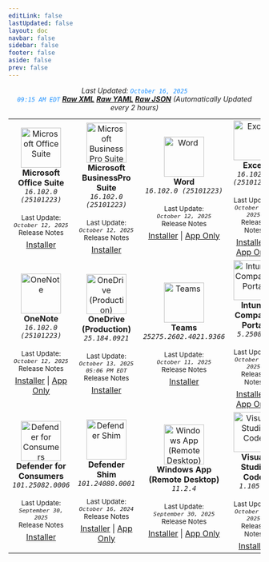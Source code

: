 ```yaml
---
editLink: false
lastUpdated: false
layout: doc
navbar: false
sidebar: false
footer: false
aside: false
prev: false
---
```

<div style="text-align: center;">

_Last Updated: <code style="color : dodgerblue">October 16, 2025 09:15 AM EDT</code> [**_Raw XML_**](https://github.com/cocopuff2u/MOFA/blob/main/latest_raw_files/macos_standalone_latest.xml) [**_Raw YAML_**](https://github.com/cocopuff2u/MOFA/blob/main/latest_raw_files/macos_standalone_latest.yaml) [**_Raw JSON_**](https://github.com/cocopuff2u/MOFA/blob/main/latest_raw_files/macos_standalone_latest.json) (Automatically Updated every 2 hours)_
</div>

<div style="display:flex; justify-content:center;">
<table style="margin: 0 auto;">
<tr>
<td align="center">
      <a href="https://go.microsoft.com/fwlink/?linkid=525133"><img src="/images/Office_Suite.webp" alt="Microsoft Office Suite" width="80"></a><br>
      <b>Microsoft Office Suite</b><br>
      <em><code>16.102.0 (25101223)</code></em><br><br>
      <small>Last Update:<br><em><code>October 12, 2025</code></em></small><br>
      <a href="https://learn.microsoft.com/en-us/officeupdates/release-notes-office-for-mac" style="text-decoration: none;"><small>Release Notes</small></a><br>
      <div style="margin-top:6px;"><a href="https://go.microsoft.com/fwlink/?linkid=525133">Installer</a></div>
    </td>
<td align="center">
      <a href="https://go.microsoft.com/fwlink/?linkid=2009112"><img src="/images/Office_Suite.webp" alt="Microsoft BusinessPro Suite" width="80"></a><br>
      <b>Microsoft BusinessPro Suite</b><br>
      <em><code>16.102.0 (25101223)</code></em><br><br>
      <small>Last Update:<br><em><code>October 12, 2025</code></em></small><br>
      <a href="https://learn.microsoft.com/en-us/officeupdates/release-notes-office-for-mac" style="text-decoration: none;"><small>Release Notes</small></a><br>
      <div style="margin-top:6px;"><a href="https://go.microsoft.com/fwlink/?linkid=2009112">Installer</a></div>
    </td>
<td align="center">
      <a href="https://go.microsoft.com/fwlink/?linkid=525134"><img src="/images/2025/Word.webp" alt="Word" width="80"></a><br>
      <b>Word</b><br>
      <em><code>16.102.0 (25101223)</code></em><br><br>
      <small>Last Update:<br><em><code>October 12, 2025</code></em></small><br>
      <a href="https://learn.microsoft.com/en-us/officeupdates/release-notes-office-for-mac" style="text-decoration: none;"><small>Release Notes</small></a><br>
      <div style="margin-top:6px;"><a href="https://go.microsoft.com/fwlink/?linkid=525134">Installer</a> | <a href="https://res.public.onecdn.static.microsoft/mro1cdnstorage/C1297A47-86C4-4C1F-97FA-950631F94777/MacAutoupdate/Microsoft_Word_16.102.25101223_Updater.pkg">App Only</a></div>
    </td>
<td align="center">
      <a href="https://go.microsoft.com/fwlink/?linkid=525135"><img src="/images/2025/Excel.webp" alt="Excel" width="80"></a><br>
      <b>Excel</b><br>
      <em><code>16.102.0 (25101223)</code></em><br><br>
      <small>Last Update:<br><em><code>October 12, 2025</code></em></small><br>
      <a href="https://learn.microsoft.com/en-us/officeupdates/release-notes-office-for-mac" style="text-decoration: none;"><small>Release Notes</small></a><br>
      <div style="margin-top:6px;"><a href="https://go.microsoft.com/fwlink/?linkid=525135">Installer</a> | <a href="https://res.public.onecdn.static.microsoft/mro1cdnstorage/C1297A47-86C4-4C1F-97FA-950631F94777/MacAutoupdate/Microsoft_Excel_16.102.25101223_Updater.pkg">App Only</a></div>
    </td>
<td align="center">
      <a href="https://go.microsoft.com/fwlink/?linkid=525136"><img src="/images/2025/PowerPoint.webp" alt="PowerPoint" width="80"></a><br>
      <b>PowerPoint</b><br>
      <em><code>16.102.0 (25101223)</code></em><br><br>
      <small>Last Update:<br><em><code>October 12, 2025</code></em></small><br>
      <a href="https://learn.microsoft.com/en-us/officeupdates/release-notes-office-for-mac" style="text-decoration: none;"><small>Release Notes</small></a><br>
      <div style="margin-top:6px;"><a href="https://go.microsoft.com/fwlink/?linkid=525136">Installer</a> | <a href="https://res.public.onecdn.static.microsoft/mro1cdnstorage/C1297A47-86C4-4C1F-97FA-950631F94777/MacAutoupdate/Microsoft_PowerPoint_16.102.25101223_Updater.pkg">App Only</a></div>
    </td>
<td align="center">
      <a href="https://go.microsoft.com/fwlink/?linkid=525137"><img src="/images/2025/PowerPoint.webp" alt="Outlook" width="80"></a><br>
      <b>Outlook</b><br>
      <em><code>16.102.0 (25101223)</code></em><br><br>
      <small>Last Update:<br><em><code>October 12, 2025</code></em></small><br>
      <a href="https://learn.microsoft.com/en-us/officeupdates/release-notes-office-for-mac" style="text-decoration: none;"><small>Release Notes</small></a><br>
      <div style="margin-top:6px;"><a href="https://go.microsoft.com/fwlink/?linkid=525137">Installer</a> | <a href="https://res.public.onecdn.static.microsoft/mro1cdnstorage/C1297A47-86C4-4C1F-97FA-950631F94777/MacAutoupdate/Microsoft_Outlook_16.102.25101223_Updater.pkg">App Only</a></div>
    </td>
</tr>
<tr>
<td align="center">
      <a href="https://go.microsoft.com/fwlink/?linkid=820886"><img src="/images/2025/OneNote.webp" alt="OneNote" width="80"></a><br>
      <b>OneNote</b><br>
      <em><code>16.102.0 (25101223)</code></em><br><br>
      <small>Last Update:<br><em><code>October 12, 2025</code></em></small><br>
      <a href="https://learn.microsoft.com/en-us/officeupdates/release-notes-office-for-mac" style="text-decoration: none;"><small>Release Notes</small></a><br>
      <div style="margin-top:6px;"><a href="https://go.microsoft.com/fwlink/?linkid=820886">Installer</a> | <a href="https://res.public.onecdn.static.microsoft/mro1cdnstorage/C1297A47-86C4-4C1F-97FA-950631F94777/MacAutoupdate/Microsoft_OneNote_16.102.25101223_Updater.pkg">App Only</a></div>
    </td>
<td align="center">
      <a href="https://oneclient.sfx.ms/Mac/Installers/25.184.0921.0004/universal/OneDrive.pkg"><img src="/images/2025/OneDrive.webp" alt="OneDrive (Production)" width="80"></a><br>
      <b>OneDrive (Production)</b><br>
      <em><code>25.184.0921</code></em><br><br>
      <small>Last Update:<br><em><code>October 13, 2025 05:06 PM EDT</code></em></small><br>
      <a href="https://support.microsoft.com/en-us/office/onedrive-release-notes-845dcf18-f921-435e-bf28-4e24b95e5fc0#OSVersion=Mac" style="text-decoration: none;"><small>Release Notes</small></a><br>
      <div style="margin-top:6px;"><a href="https://oneclient.sfx.ms/Mac/Installers/25.184.0921.0004/universal/OneDrive.pkg">Installer</a></div>
    </td>
<td align="center">
      <a href="https://go.microsoft.com/fwlink/?linkid=2249065"><img src="/images/2025/Teams.webp" alt="Teams" width="80"></a><br>
      <b>Teams</b><br>
      <em><code>25275.2602.4021.9366</code></em><br><br>
      <small>Last Update:<br><em><code>October 11, 2025</code></em></small><br>
      <a href="https://support.microsoft.com/en-us/office/what-s-new-in-microsoft-teams-d7092a6d-c896-424c-b362-a472d5f105de" style="text-decoration: none;"><small>Release Notes</small></a><br>
      <div style="margin-top:6px;"><a href="https://go.microsoft.com/fwlink/?linkid=2249065">Installer</a></div>
    </td>
<td align="center">
      <a href="https://go.microsoft.com/fwlink/?linkid=853070"><img src="/images/companyportal.png" alt="Intune Company Portal" width="80"></a><br>
      <b>Intune Company Portal</b><br>
      <em><code>5.2508.1</code></em><br><br>
      <small>Last Update:<br><em><code>October 07, 2025</code></em></small><br>
      <a href="https://aka.ms/intuneupdates" style="text-decoration: none;"><small>Release Notes</small></a><br>
      <div style="margin-top:6px;"><a href="https://go.microsoft.com/fwlink/?linkid=853070">Installer</a> | <a href="https://officecdnmac.microsoft.com/pr/C1297A47-86C4-4C1F-97FA-950631F94777/MacAutoupdate/CompanyPortal_5.2508.1-Upgrade.pkg">App Only</a></div>
    </td>
<td align="center">
      <a href="https://msedge.sf.dl.delivery.mp.microsoft.com/filestreamingservice/files/2f00e9c7-bb79-4501-aab6-5530c081aa92/MicrosoftEdge-141.0.3537.71.pkg"><img src="/images/edge_app.png" alt="Edge" width="80"></a><br>
      <b>Edge (Current)</b><br>
      <em><code>141.0.3537.71</code></em><br><br>
      <small>Last Update:<br><em><code>October 11, 2025 04:06 AM EDT</code></em></small><br>
      <a href="https://learn.microsoft.com/en-us/deployedge/microsoft-edge-relnote-stable-channel" style="text-decoration: none;"><small>Release Notes</small></a><br>
      <div style="margin-top:6px;"><a href="https://msedge.sf.dl.delivery.mp.microsoft.com/filestreamingservice/files/2f00e9c7-bb79-4501-aab6-5530c081aa92/MicrosoftEdge-141.0.3537.71.pkg">Installer</a></div>
    </td>
<td align="center">
      <a href="https://go.microsoft.com/fwlink/?linkid=2097502"><img src="/images/defender_512x512x32.png" alt="Defender for Endpoint" width="80"></a><br>
      <b>Defender for Endpoint</b><br>
      <em><code>101.25082.0006</code></em><br><br>
      <small>Last Update:<br><em><code>September 30, 2025</code></em></small><br>
      <a href="https://learn.microsoft.com/microsoft-365/security/defender-endpoint/mac-whatsnew" style="text-decoration: none;"><small>Release Notes</small></a><br>
      <div style="margin-top:6px;"><a href="https://go.microsoft.com/fwlink/?linkid=2097502">Installer</a></div>
    </td>
</tr>
<tr>
<td align="center">
      <a href="https://go.microsoft.com/fwlink/?linkid=2247001"><img src="/images/defender_512x512x32.png" alt="Defender for Consumers" width="80"></a><br>
      <b>Defender for Consumers</b><br>
      <em><code>101.25082.0006</code></em><br><br>
      <small>Last Update:<br><em><code>September 30, 2025</code></em></small><br>
      <a href="https://learn.microsoft.com/microsoft-365/security/defender-endpoint/mac-whatsnew" style="text-decoration: none;"><small>Release Notes</small></a><br>
      <div style="margin-top:6px;"><a href="https://go.microsoft.com/fwlink/?linkid=2247001">Installer</a></div>
    </td>
<td align="center">
      <a href="https://officecdnmac.microsoft.com/pr/C1297A47-86C4-4C1F-97FA-950631F94777/MacAutoupdate/Microsoft_Defender_101.24080.0001_Individuals_Shim_Installer.pkg"><img src="/images/defender_512x512x32.png" alt="Defender Shim" width="80"></a><br>
      <b>Defender Shim</b><br>
      <em><code>101.24080.0001</code></em><br><br>
      <small>Last Update:<br><em><code>October 16, 2024</code></em></small><br>
      <a href="https://learn.microsoft.com/microsoft-365/security/defender-endpoint/mac-whatsnew" style="text-decoration: none;"><small>Release Notes</small></a><br>
      <div style="margin-top:6px;"><a href="https://officecdnmac.microsoft.com/pr/C1297A47-86C4-4C1F-97FA-950631F94777/MacAutoupdate/Microsoft_Defender_101.24080.0001_Individuals_Shim_Installer.pkg">Installer</a> | <a href="https://officecdnmac.microsoft.com/pr/C1297A47-86C4-4C1F-97FA-950631F94777/MacAutoupdate/Microsoft_Defender_101.24080.0001_Individuals_Shim_Installer.pkg">App Only</a></div>
    </td>
<td align="center">
      <a href="https://go.microsoft.com/fwlink/?linkid=868963"><img src="/images/windowsapp.png" alt="Windows App (Remote Desktop)" width="80"></a><br>
      <b>Windows App (Remote Desktop)</b><br>
      <em><code>11.2.4</code></em><br><br>
      <small>Last Update:<br><em><code>September 30, 2025</code></em></small><br>
      <a href="https://learn.microsoft.com/en-us/windows-app/whats-new?tabs=macos" style="text-decoration: none;"><small>Release Notes</small></a><br>
      <div style="margin-top:6px;"><a href="https://go.microsoft.com/fwlink/?linkid=868963">Installer</a> | <a href="https://officecdnmac.microsoft.com/pr/C1297A47-86C4-4C1F-97FA-950631F94777/MacAutoupdate/Windows_App_11.2.4_updater.pkg">App Only</a></div>
    </td>
<td align="center">
      <a href="https://go.microsoft.com/fwlink/?linkid=2156837"><img src="/images/Code_512x512x32.png" alt="Visual Studio Code" width="80"></a><br>
      <b>Visual Studio Code</b><br>
      <em><code>1.105.1</code></em><br><br>
      <small>Last Update:<br><em><code>October 14, 2025</code></em></small><br>
      <a href="https://code.visualstudio.com/updates/" style="text-decoration: none;"><small>Release Notes</small></a><br>
      <div style="margin-top:6px;"><a href="https://go.microsoft.com/fwlink/?linkid=2156837">Installer</a></div>
    </td>
<td align="center">
      <a href="https://go.microsoft.com/fwlink/?linkid=2325438"><img src="/images/2025/Copilot.webp" alt="Microsoft Copilot" width="80"></a><br>
      <b>Microsoft Copilot</b><br>
      <em><code>1.2510 (0802)</code></em><br><br>
      <small>Last Update:<br><em><code>October 08, 2025</code></em></small><br>
      <a href="https://learn.microsoft.com/en-us/copilot/microsoft-365/release-notes?tabs=mac" style="text-decoration: none;"><small>Release Notes</small></a><br>
      <div style="margin-top:6px;"><a href="https://go.microsoft.com/fwlink/?linkid=2325438">Installer</a></div>
    </td>
<td align="center">
      <a href="https://go.microsoft.com/fwlink/?linkid=830196"><img src="/images/autoupdate.png" alt="Microsoft AutoUpdate (MAU)" width="80"></a><br>
      <b>Microsoft AutoUpdate (MAU)</b><br>
      <em><code>4.80 (25092610)</code></em><br><br>
      <small>Last Update:<br><em><code>September 26, 2025</code></em></small><br>
      <a href="https://learn.microsoft.com/en-us/officeupdates/release-history-microsoft-autoupdate" style="text-decoration: none;"><small>Release Notes</small></a><br>
      <div style="margin-top:6px;"><a href="https://go.microsoft.com/fwlink/?linkid=830196">Installer</a></div>
    </td>
</tr>
</table>
</div>
